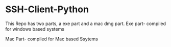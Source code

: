 # SSH-Client-Python

This Repo has two parts, a exe part and a mac dmg part. 
Exe part- compiled for windows based systems 

Mac Part- compiled for Mac based Ssytems 
